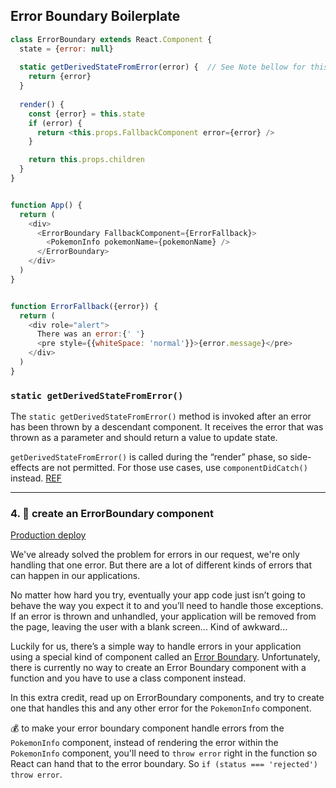 ## Error Boundary Boilerplate

```js
class ErrorBoundary extends React.Component {
  state = {error: null}
  
  static getDerivedStateFromError(error) {  // See Note bellow for this static method
    return {error}
  }
  
  render() {
    const {error} = this.state
    if (error) {
      return <this.props.FallbackComponent error={error} />
    }

    return this.props.children
  }
}


function App() {
  return (
    <div>
      <ErrorBoundary FallbackComponent={ErrorFallback}>
        <PokemonInfo pokemonName={pokemonName} />
      </ErrorBoundary>
    </div>
  )
}


function ErrorFallback({error}) {
  return (
    <div role="alert">
      There was an error:{' '}
      <pre style={{whiteSpace: 'normal'}}>{error.message}</pre>
    </div>
  )
}
```

### `static getDerivedStateFromError()`

The `static getDerivedStateFromError()` method is invoked after an error has been thrown by a descendant component. It receives the error that was thrown as a parameter and should return a value to update state.

`getDerivedStateFromError()` is called during the “render” phase, so side-effects are not permitted. For those use cases, use `componentDidCatch()` instead.  [REF](https://reactjs.org/docs/react-component.html#static-getderivedstatefromerror)





---



### 4. 💯 create an ErrorBoundary component

[Production deploy](https://react-hooks.netlify.app/isolated/final/06.extra-4.js)

We've already solved the problem for errors in our request, we're only handling
that one error. But there are a lot of different kinds of errors that can happen
in our applications.

No matter how hard you try, eventually your app code just isn’t going to behave
the way you expect it to and you’ll need to handle those exceptions. If an error
is thrown and unhandled, your application will be removed from the page, leaving
the user with a blank screen... Kind of awkward...

Luckily for us, there’s a simple way to handle errors in your application using
a special kind of component called an
[Error Boundary](https://reactjs.org/docs/error-boundaries.html). Unfortunately,
there is currently no way to create an Error Boundary component with a function
and you have to use a class component instead.

In this extra credit, read up on ErrorBoundary components, and try to create one
that handles this and any other error for the `PokemonInfo` component.

💰 to make your error boundary component handle errors from the `PokemonInfo`
component, instead of rendering the error within the `PokemonInfo` component,
you'll need to `throw error` right in the function so React can hand that to the
error boundary. So `if (status === 'rejected') throw error`.


